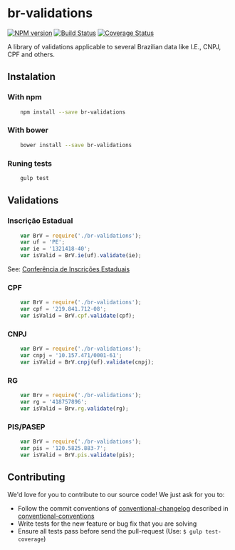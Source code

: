 # br-validations #
[![NPM version](https://badge.fury.io/js/br-validations.svg)](http://badge.fury.io/js/br-validations)
[![Build Status](https://travis-ci.org/the-darc/br-validations.svg?branch=master)](https://travis-ci.org/the-darc/br-validations)
[![Coverage Status](https://coveralls.io/repos/the-darc/br-validations/badge.svg?branch=master&service=github)](https://coveralls.io/github/the-darc/br-validations?branch=master)

A library of validations applicable to several Brazilian data like I.E., CNPJ, CPF and others.

## Instalation ##

### With npm

```bash
    npm install --save br-validations
```

### With bower

```bash
    bower install --save br-validations
```

### Runing tests ###

```bash
	gulp test
```

## Validations ##

### Inscrição Estadual ###

```javascript
	var BrV = require('./br-validations');
	var uf = 'PE';
	var ie = '1321418-40';
	var isValid = BrV.ie(uf).validate(ie);
```
See: [Conferência de Inscrições Estaduais](http://www.sintegra.gov.br/insc_est.html)

### CPF ###

```javascript
	var BrV = require('./br-validations');
	var cpf = '219.841.712-08';
	var isValid = BrV.cpf.validate(cpf);
```

### CNPJ ###

```javascript
	var BrV = require('./br-validations');
	var cnpj = '10.157.471/0001-61';
	var isValid = BrV.cnpj(uf).validate(cnpj);
```

### RG ###

```javascript
	var Brv = require('./br-validations');
	var rg = '418757896';
	var isValid = Brv.rg.validate(rg);
```

### PIS/PASEP ###

```javascript
	var BrV = require('./br-validations');
	var pis = '120.5825.883-7';
	var isValid = BrV.pis.validate(pis);
```

## Contributing

We'd love for you to contribute to our source code! We just ask for you to: 

 - Follow the commit conventions of [conventional-changelog](https://github.com/ajoslin/conventional-changelog) described in 
[conventional-conventions](https://github.com/ajoslin/conventional-changelog/blob/master/conventions/angular.md)
 - Write tests for the new feature or bug fix that you are solving
 - Ensure all tests pass before send the pull-request (Use: `$ gulp test-coverage`)
